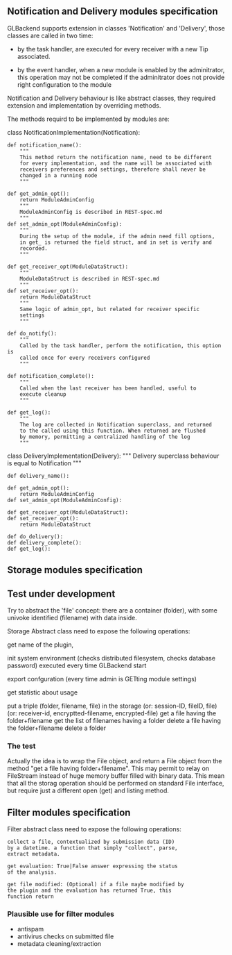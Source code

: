 
## Notification and Delivery modules specification

GLBackend supports extension in classes 'Notification' and 'Delivery', 
those classes are called in two time:

  * by the task handler, are executed for every receiver with a new Tip associated.

  * by the event handler, when a new module is enabled by the adminitrator,
    this operation may not be completed if the adminitrator does not provide
    right configuration to the module

Notification and Delivery behaviour is like abstract classes, they
required extension and implementation by overriding methods.

The methods requird to be implemented by modules are:

class NotificationImplementation(Notification):

    def notification_name():
        """
        This method return the notification name, need to be different
        for every implementation, and the name will be associated with
        receivers preferences and settings, therefore shall never be
        changed in a running node
        """

    def get_admin_opt():
        return ModuleAdminConfig
        """
        ModuleAdminConfig is described in REST-spec.md
        """
    def set_admin_opt(ModuleAdminConfig):
        """
        During the setup of the module, if the admin need fill options,
        in get_ is returned the field struct, and in set is verify and
        recorded.
        """

    def get_receiver_opt(ModuleDataStruct):
        """
        ModuleDataStruct is described in REST-spec.md
        """
    def set_receiver_opt():
        return ModuleDataStruct
        """
        Same logic of admin_opt, but related for receiver specific 
        settings
        """

    def do_notify():
        """
        Called by the task handler, perform the notification, this option is
        called once for every receivers configured
        """

    def notification_complete():
        """
        Called when the last receiver has been handled, useful to 
        execute cleanup
        """

    def get_log():
        """
        The log are collected in Notification superclass, and returned 
        to the called using this function. When returned are flushed 
        by memory, permitting a centralized handling of the log
        """

class DeliveryImplementation(Delivery):
    """
    Delivery superclass behaviour is equal to Notification
    """

    def delivery_name():

    def get_admin_opt():
        return ModuleAdminConfig
    def set_admin_opt(ModuleAdminConfig):

    def get_receiver_opt(ModuleDataStruct):
    def set_receiver_opt():
        return ModuleDataStruct

    def do_delivery():
    def delivery_complete():
    def get_log():

## Storage modules specification
## Test under development

Try to abstract the 'file' concept: there are a container (folder),
with some univoke identified (filename) with data inside.

Storage Abstract class need to expose the following operations:

   get name of the plugin,

   init system environment 
     (checks distributed filesystem, checks database password)
     executed every time GLBackend start

   export confguration
     (every time admin is GETting module settings)
     <ModuleAdminConfig>


   get statistic about usage

   put a triple (folder, filename, file) in the storage
     (or: session-ID, fileID, file)
     (or: receiver-id, encryptted-filename, encrypted-file)
   get a file having the folder+filename
   get the list of filenames having a folder
   delete a file having the folder+filename
   delete a folder

### The test

Actually the idea is to wrap the File object, and return a File 
object from the method "get a file having folder+filename". This
may permit to relay on FileStream instead of huge memory buffer 
filled with binary data. This mean that all the storag operation
should be performed on standard File interface, but require just
a different open (get) and listing method.


## Filter modules specification

Filter abstract class need to expose the following operations:

    collect a file, contextualized by submission data (ID)
    by a datetime. a function that simply "collect", parse,
    extract metadata.

    get evaluation: True|False answer expressing the status
    of the analysis.

    get file modified: (Optional) if a file maybe modified by 
    the plugin and the evaluation has returned True, this
    function return 

### Plausible use for filter modules

  * antispam
  * antivirus checks on submitted file
  * metadata cleaning/extraction

